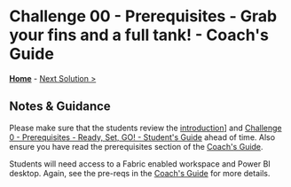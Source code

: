 # Challenge 00 - Prerequisites - Grab your fins and a full tank! - Coach's Guide 

**[Home](./README.md)** - [Next Solution >](./Solution-01.md)

## Notes & Guidance

Please make sure that the students review the [introduction](../readme.md)] and [Challenge 0 - Prerequisites - Ready, Set, GO! - Student's Guide](../Student/Challenge-00.md) ahead of time. Also ensure you have read the prerequisites section of the [Coach's Guide](./README.md).

Students will need access to a Fabric enabled workspace and Power BI desktop. Again, see the pre-reqs in the [Coach's Guide](./README.md) for more details.